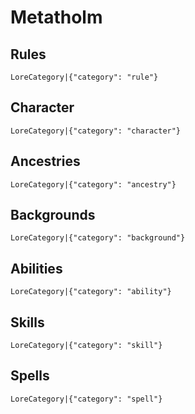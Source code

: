 # Metatholm

## Rules

`LoreCategory|{"category": "rule"}`

## Character

`LoreCategory|{"category": "character"}`

## Ancestries

`LoreCategory|{"category": "ancestry"}`

## Backgrounds

`LoreCategory|{"category": "background"}`


## Abilities

`LoreCategory|{"category": "ability"}`

## Skills

`LoreCategory|{"category": "skill"}`

## Spells

`LoreCategory|{"category": "spell"}`